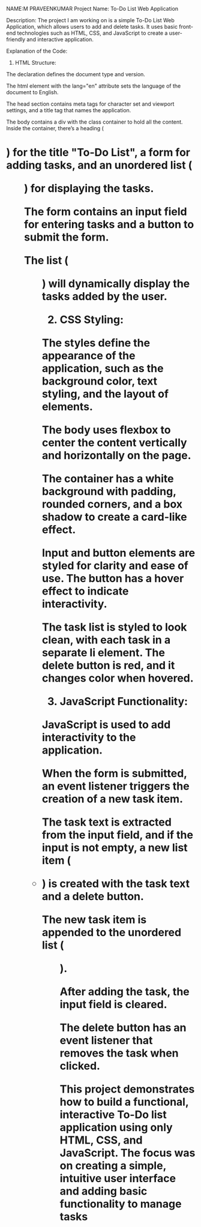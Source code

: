 NAME:M PRAVEENKUMAR
Project Name: To-Do List Web Application

Description:
The project I am working on is a simple To-Do List Web Application, which allows users to add and delete tasks. It uses basic front-end technologies such as HTML, CSS, and JavaScript to create a user-friendly and interactive application.

Explanation of the Code:

1. HTML Structure:

The <!DOCTYPE html> declaration defines the document type and version.

The html element with the lang="en" attribute sets the language of the document to English.

The head section contains meta tags for character set and viewport settings, and a title tag that names the application.

The body contains a div with the class container to hold all the content. Inside the container, there’s a heading (<h1>) for the title "To-Do List", a form for adding tasks, and an unordered list (<ul>) for displaying the tasks.

The form contains an input field for entering tasks and a button to submit the form.

The list (<ul>) will dynamically display the tasks added by the user.



2. CSS Styling:

The styles define the appearance of the application, such as the background color, text styling, and the layout of elements.

The body uses flexbox to center the content vertically and horizontally on the page.

The container has a white background with padding, rounded corners, and a box shadow to create a card-like effect.

Input and button elements are styled for clarity and ease of use. The button has a hover effect to indicate interactivity.

The task list is styled to look clean, with each task in a separate li element. The delete button is red, and it changes color when hovered.



3. JavaScript Functionality:

JavaScript is used to add interactivity to the application.

When the form is submitted, an event listener triggers the creation of a new task item.

The task text is extracted from the input field, and if the input is not empty, a new list item (<li>) is created with the task text and a delete button.

The new task item is appended to the unordered list (<ul>).

After adding the task, the input field is cleared.

The delete button has an event listener that removes the task when clicked.




This project demonstrates how to build a functional, interactive To-Do list application using only HTML, CSS, and JavaScript. The focus was on creating a simple, intuitive user interface and adding basic functionality to manage tasks

